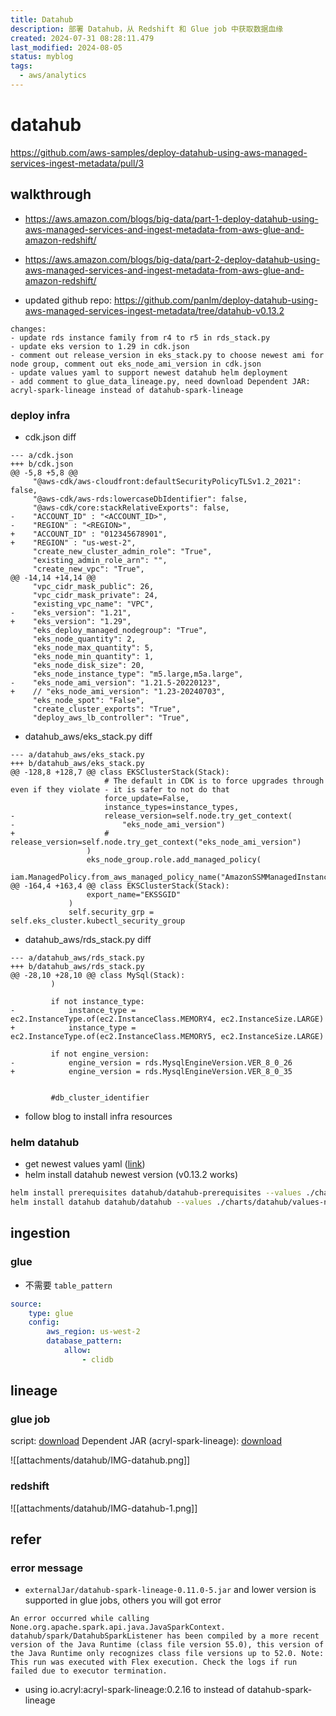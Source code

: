 ```yaml
---
title: Datahub
description: 部署 Datahub，从 Redshift 和 Glue job 中获取数据血缘
created: 2024-07-31 08:28:11.479
last_modified: 2024-08-05
status: myblog
tags:
  - aws/analytics
---
```


# datahub
https://github.com/aws-samples/deploy-datahub-using-aws-managed-services-ingest-metadata/pull/3

## walkthrough
- https://aws.amazon.com/blogs/big-data/part-1-deploy-datahub-using-aws-managed-services-and-ingest-metadata-from-aws-glue-and-amazon-redshift/
- https://aws.amazon.com/blogs/big-data/part-2-deploy-datahub-using-aws-managed-services-and-ingest-metadata-from-aws-glue-and-amazon-redshift/

- updated github repo: https://github.com/panlm/deploy-datahub-using-aws-managed-services-ingest-metadata/tree/datahub-v0.13.2

```
changes:
- update rds instance family from r4 to r5 in rds_stack.py
- update eks version to 1.29 in cdk.json
- comment out release_version in eks_stack.py to choose newest ami for node group, comment out eks_node_ami_version in cdk.json
- update values yaml to support newest datahub helm deployment
- add comment to glue_data_lineage.py, need download Dependent JAR: acryl-spark-lineage instead of datahub-spark-lineage
```

### deploy infra
- cdk.json diff
```
--- a/cdk.json
+++ b/cdk.json
@@ -5,8 +5,8 @@
     "@aws-cdk/aws-cloudfront:defaultSecurityPolicyTLSv1.2_2021": false,
     "@aws-cdk/aws-rds:lowercaseDbIdentifier": false,
     "@aws-cdk/core:stackRelativeExports": false,
-    "ACCOUNT_ID" : "<ACCOUNT_ID>",
-    "REGION" : "<REGION>",
+    "ACCOUNT_ID" : "012345678901",
+    "REGION" : "us-west-2",
     "create_new_cluster_admin_role": "True",
     "existing_admin_role_arn": "",
     "create_new_vpc": "True",
@@ -14,14 +14,14 @@
     "vpc_cidr_mask_public": 26,
     "vpc_cidr_mask_private": 24,
     "existing_vpc_name": "VPC",
-    "eks_version": "1.21",
+    "eks_version": "1.29",
     "eks_deploy_managed_nodegroup": "True",
     "eks_node_quantity": 2,
     "eks_node_max_quantity": 5,
     "eks_node_min_quantity": 1,
     "eks_node_disk_size": 20,
     "eks_node_instance_type": "m5.large,m5a.large",
-    "eks_node_ami_version": "1.21.5-20220123",
+    // "eks_node_ami_version": "1.23-20240703",
     "eks_node_spot": "False",
     "create_cluster_exports": "True",
     "deploy_aws_lb_controller": "True",

```

- datahub_aws/eks_stack.py diff
```
--- a/datahub_aws/eks_stack.py
+++ b/datahub_aws/eks_stack.py
@@ -128,8 +128,7 @@ class EKSClusterStack(Stack):
                     # The default in CDK is to force upgrades through even if they violate - it is safer to not do that
                     force_update=False,
                     instance_types=instance_types,
-                    release_version=self.node.try_get_context(
-                        "eks_node_ami_version")
+                    # release_version=self.node.try_get_context("eks_node_ami_version")
                 )
                 eks_node_group.role.add_managed_policy(
                     iam.ManagedPolicy.from_aws_managed_policy_name("AmazonSSMManagedInstanceCore"))
@@ -164,4 +163,4 @@ class EKSClusterStack(Stack):
                 export_name="EKSSGID"
             )
             self.security_grp =  self.eks_cluster.kubectl_security_group

```

- datahub_aws/rds_stack.py diff
```
--- a/datahub_aws/rds_stack.py
+++ b/datahub_aws/rds_stack.py
@@ -28,10 +28,10 @@ class MySql(Stack):
         )
        
         if not instance_type:
-            instance_type = ec2.InstanceType.of(ec2.InstanceClass.MEMORY4, ec2.InstanceSize.LARGE)
+            instance_type = ec2.InstanceType.of(ec2.InstanceClass.MEMORY5, ec2.InstanceSize.LARGE)
 
         if not engine_version:
-            engine_version = rds.MysqlEngineVersion.VER_8_0_26
+            engine_version = rds.MysqlEngineVersion.VER_8_0_35
 
        
         #db_cluster_identifier

```

- follow blog to install infra resources

### helm datahub
- get newest values yaml ([link](https://github.com/panlm/deploy-datahub-using-aws-managed-services-ingest-metadata/tree/datahub-v0.13.2/charts))
- helm install datahub newest version (v0.13.2 works)
```sh
helm install prerequisites datahub/datahub-prerequisites --values ./charts/prerequisites/values-new.yaml
helm install datahub datahub/datahub --values ./charts/datahub/values-new.yaml

```

## ingestion
### glue
- 不需要 `table_pattern`
```yaml
source:
    type: glue
    config:
        aws_region: us-west-2
        database_pattern:
            allow:
                - clidb

```

## lineage
### glue job
script: [download](https://github.com/panlm/deploy-datahub-using-aws-managed-services-ingest-metadata/blob/datahub-v0.13.2/aws-dataplatform-meta-data-ingestion/examples/code/glue_data_lineage.py)
Dependent JAR (acryl-spark-lineage): [download](https://repo1.maven.org/maven2/io/acryl/acryl-spark-lineage/0.2.16/)

![[attachments/datahub/IMG-datahub.png]]

### redshift
![[attachments/datahub/IMG-datahub-1.png]]

## refer 
### error message
- `externalJar/datahub-spark-lineage-0.11.0-5.jar` and lower version is supported in glue jobs, others you will got error
```
An error occurred while calling None.org.apache.spark.api.java.JavaSparkContext. datahub/spark/DatahubSparkListener has been compiled by a more recent version of the Java Runtime (class file version 55.0), this version of the Java Runtime only recognizes class file versions up to 52.0. Note: This run was executed with Flex execution. Check the logs if run failed due to executor termination.
```

- using io.acryl:acryl-spark-lineage:0.2.16 to instead of datahub-spark-lineage



